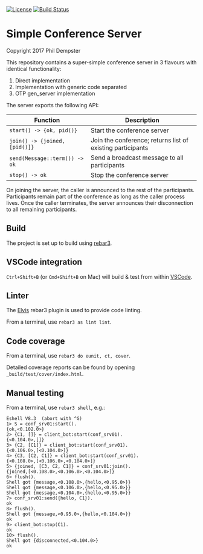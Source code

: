 [![License](https://img.shields.io/badge/License-Apache%202.0-blue.svg)](https://opensource.org/licenses/Apache-2.0)
[![Build Status](https://travis-ci.org/altaica/simple_conference.svg?branch=master)](https://travis-ci.org/altaica/simple_conference)

Simple Conference Server
========================

Copyright 2017 Phil Dempster

This repository contains a super-simple conference server in 3 flavours with identical functionality:

1. Direct implementation
2. Implementation with generic code separated
3. OTP gen_server implementation

The server exports the following API:

Function                        | Description
--------                        | -----------
`start() -> {ok, pid()}`        | Start the conference server
`join() -> {joined, [pid()]}`   | Join the conference; returns list of existing participants
`send(Message::term()) -> ok`   | Send a broadcast message to all participants
`stop() -> ok`                  | Stop the conference server

On joining the server, the caller is announced to the rest of the participants. Participants remain part of the conference as long as the caller process lives. Once the caller terminates, the server announces their disconnection to all remaining participants.

Build
-----

The project is set up to build using [rebar3].

VSCode integration
------------------
`Ctrl+Shift+B` (or `Cmd+Shift+B` on Mac) will build & test from within [VSCode].

Linter
------
The [Elvis] rebar3 plugin is used to provide code linting.

From a terminal, use `rebar3 as lint lint`.

Code coverage
-------------
From a terminal, use `rebar3 do eunit, ct, cover`.

Detailed coverage reports can be found by opening `_build/test/cover/index.html`.

Manual testing
--------------
From a terminal, use `rebar3 shell`, e.g.:

    Eshell V8.3  (abort with ^G)
    1> S = conf_srv01:start().
    {ok,<0.102.0>}
    2> {C1, []} = client_bot:start(conf_srv01).
    {<0.104.0>,[]}
    3> {C2, [C1]} = client_bot:start(conf_srv01).
    {<0.106.0>,[<0.104.0>]}
    4> {C3, [C2, C1]} = client_bot:start(conf_srv01).
    {<0.108.0>,[<0.106.0>,<0.104.0>]}
    5> {joined, [C3, C2, C1]} = conf_srv01:join().
    {joined,[<0.108.0>,<0.106.0>,<0.104.0>]}
    6> flush().
    Shell got {message,<0.108.0>,{hello,<0.95.0>}}
    Shell got {message,<0.106.0>,{hello,<0.95.0>}}
    Shell got {message,<0.104.0>,{hello,<0.95.0>}}
    7> conf_srv01:send({hello, C1}).
    ok
    8> flush().
    Shell got {message,<0.95.0>,{hello,<0.104.0>}}
    ok
    9> client_bot:stop(C1).
    ok
    10> flush().
    Shell got {disconnected,<0.104.0>}
    ok

<!-- Tools -->
[rebar3]:   http://www.rebar3.org/
[VSCode]:   https://code.visualstudio.com
[Elvis]:    https://github.com/inaka/elvis
